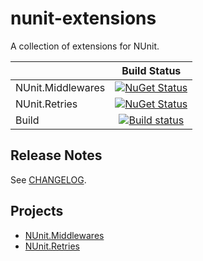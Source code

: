 # nunit-extensions

A collection of extensions for NUnit.

|                                     | Build Status |
|-------------------------------------|:--------------: |
| NUnit.Middlewares | [![NuGet Status](https://img.shields.io/nuget/v/SkbKontur.NUnit.Middlewares.svg)](https://www.nuget.org/packages/SkbKontur.NUnit.Middlewares/) |
| NUnit.Retries | [![NuGet Status](https://img.shields.io/nuget/v/SkbKontur.NUnit.Retries.svg)](https://www.nuget.org/packages/SkbKontur.NUnit.Retries/) |
| Build             | [![Build status](https://github.com/skbkontur/nunit-extensions/actions/workflows/actions.yml/badge.svg)](https://github.com/skbkontur/nunit-extensions/actions) |

## Release Notes

See [CHANGELOG](CHANGELOG.md).

## Projects

- [NUnit.Middlewares](NUnit.Middlewares)
- [NUnit.Retries](NUnit.Retries)